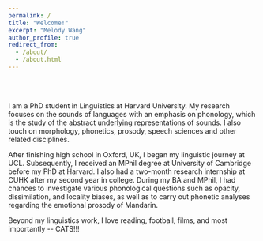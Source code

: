```yaml
---
permalink: /
title: "Welcome!"
excerpt: "Melody Wang"
author_profile: true
redirect_from:
  - /about/
  - /about.html
---
```


<br><br>

I am a PhD student in Linguistics at Harvard University. My research focuses on the sounds of languages with an emphasis on phonology, which is the study of the abstract underlying representations of sounds. I also touch on morphology, phonetics, prosody, speech sciences and other related disciplines. 


After finishing high school in Oxford, UK, I began my linguistic journey at UCL. Subsequently, I received an MPhil degree at University of Cambridge before my PhD at Harvard. I also had a two-month research internship at CUHK after my second year in college. During my BA and MPhil, I had chances to investigate various phonological questions such as opacity, dissimilation, and locality biases, as well as to carry out phonetic analyses regarding the emotional prosody of Mandarin. 


Beyond my linguistics work, I love reading, football, films, and most importantly -- CATS!!!
